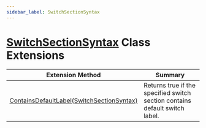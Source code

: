 ```yaml
---
sidebar_label: SwitchSectionSyntax
---
```


# [SwitchSectionSyntax](https://docs.microsoft.com/en-us/dotnet/api/microsoft.codeanalysis.csharp.syntax.switchsectionsyntax) Class Extensions

| Extension Method | Summary |
| ---------------- | ------- |
| [ContainsDefaultLabel(SwitchSectionSyntax)](../../../../Roslynator/CSharp/SyntaxExtensions/ContainsDefaultLabel/index.md) | Returns true if the specified switch section contains default switch label\. |

